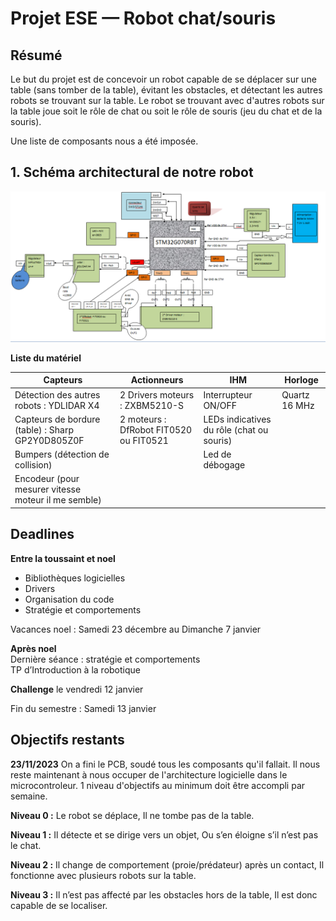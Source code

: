# Projet ESE  — Robot chat/souris

## Résumé 
Le but du projet est de concevoir un robot capable de se déplacer sur une table (sans tomber de la table), évitant les obstacles, et détectant les autres robots se trouvant sur la table. 
Le robot se trouvant avec d'autres robots sur la table joue soit le rôle de chat ou soit le rôle de souris (jeu du chat et de la souris).

Une liste de composants nous a été imposée.

## 1. Schéma architectural de notre robot
![alt text](https://github.com/ferdaoues5/chat_project/blob/main/architectural.PNG?raw=true)

**Liste du matériel**

| Capteurs  | Actionneurs | IHM | Horloge |
| ------------- | ------------- | ------------- | ------------- |
| Détection des autres robots : YDLIDAR X4  | 2 Drivers moteurs : ZXBM5210-S | Interrupteur ON/OFF| Quartz 16 MHz |
| Capteurs de bordure (table) : Sharp GP2Y0D805Z0F  | 2 moteurs : DfRobot FIT0520 ou FIT0521 | LEDs indicatives du rôle (chat ou souris)  |  |
| Bumpers (détection de collision)  | | Led de débogage |  |
|Encodeur (pour mesurer vitesse moteur il me semble) | | |  |

## Deadlines

**Entre la toussaint et noel**

- Bibliothèques logicielles
- Drivers
- Organisation du code
- Stratégie et comportements
  
Vacances noel : Samedi 23 décembre au Dimanche 7 janvier  

**Après noel**  
Dernière séance : stratégie et comportements  
TP d’Introduction à la robotique  

**Challenge** le vendredi 12 janvier

Fin du semestre : Samedi 13 janvier  

## Objectifs restants 
**23/11/2023** On a fini le PCB, soudé tous les composants qu'il fallait. Il nous reste maintenant à nous occuper de l'architecture logicielle dans le microcontroleur.
1 niveau d'objectifs au minimum doit être accompli par semaine.

**Niveau 0 :**
Le robot se déplace,
Il ne tombe pas de la table.

**Niveau 1 :**
Il détecte et se dirige vers un objet,
Ou s’en éloigne s’il n’est pas le chat.

**Niveau 2 :**
Il change de comportement (proie/prédateur) après un contact,
Il fonctionne avec plusieurs robots sur la table.

**Niveau 3 :**
Il n’est pas affecté par les obstacles hors de la table,
Il est donc capable de se localiser.

